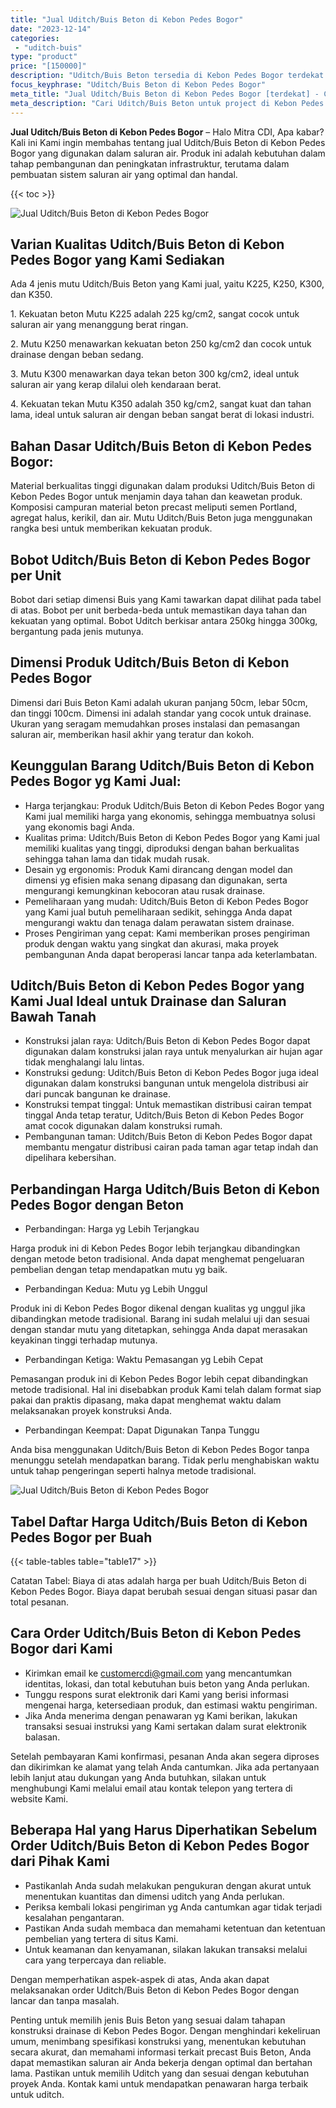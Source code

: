 ```yaml
---
title: "Jual Uditch/Buis Beton di Kebon Pedes Bogor"
date: "2023-12-14"
categories:
 - "uditch-buis"
type: "product"
price: "[150000]"
description: "Uditch/Buis Beton tersedia di Kebon Pedes Bogor terdekat. Uditch/Buis Beton ini sering digunakan dalam proyek infrastruktur sebagai saluran drainase yang efisien dan tahan lama. Hubungi kami untuk informasi lebih lanjut."
focus_keyphrase: "Uditch/Buis Beton di Kebon Pedes Bogor"
meta_title: "Jual Uditch/Buis Beton di Kebon Pedes Bogor [terdekat] - CDI"
meta_description: "Cari Uditch/Buis Beton untuk project di Kebon Pedes Bogor? Kami menawarkan Uditch/Buis Beton yang berkualitas untuk infrastruktur drainase. Dapatkan harga termurah sekarang."
---
```


**Jual Uditch/Buis Beton di Kebon Pedes Bogor** – Halo Mitra CDI, Apa kabar? Kali ini Kami ingin membahas tentang jual Uditch/Buis Beton di Kebon Pedes Bogor yang digunakan dalam saluran air. Produk ini adalah kebutuhan dalam tahap pembangunan dan peningkatan infrastruktur, terutama dalam pembuatan sistem saluran air yang optimal dan handal.

{{< toc >}}

![Jual Uditch/Buis Beton di Kebon Pedes Bogor](/images/uditch-buis/uditch-beton-20.jpg)

## Varian Kualitas Uditch/Buis Beton di Kebon Pedes Bogor yang Kami Sediakan

Ada 4 jenis mutu Uditch/Buis Beton yang Kami jual, yaitu K225, K250, K300, dan K350.

1\. Kekuatan beton Mutu K225 adalah 225 kg/cm2, sangat cocok untuk saluran air yang menanggung berat ringan.

2\. Mutu K250 menawarkan kekuatan beton 250 kg/cm2 dan cocok untuk drainase dengan beban sedang.

3\. Mutu K300 menawarkan daya tekan beton 300 kg/cm2, ideal untuk saluran air yang kerap dilalui oleh kendaraan berat.

4\. Kekuatan tekan Mutu K350 adalah 350 kg/cm2, sangat kuat dan tahan lama, ideal untuk saluran air dengan beban sangat berat di lokasi industri.

## Bahan Dasar Uditch/Buis Beton di Kebon Pedes Bogor:

Material berkualitas tinggi digunakan dalam produksi Uditch/Buis Beton di Kebon Pedes Bogor untuk menjamin daya tahan dan keawetan produk. Komposisi campuran material beton precast meliputi semen Portland, agregat halus, kerikil, dan air. Mutu Uditch/Buis Beton juga menggunakan rangka besi untuk memberikan kekuatan produk.

## Bobot Uditch/Buis Beton di Kebon Pedes Bogor per Unit

Bobot dari setiap dimensi Buis yang Kami tawarkan dapat dilihat pada tabel di atas. Bobot per unit berbeda-beda untuk memastikan daya tahan dan kekuatan yang optimal. Bobot Uditch berkisar antara 250kg hingga 300kg, bergantung pada jenis mutunya.

## Dimensi Produk Uditch/Buis Beton di Kebon Pedes Bogor

Dimensi dari Buis Beton Kami adalah ukuran panjang 50cm, lebar 50cm, dan tinggi 100cm. Dimensi ini adalah standar yang cocok untuk drainase. Ukuran yang seragam memudahkan proses instalasi dan pemasangan saluran air, memberikan hasil akhir yang teratur dan kokoh.

## Keunggulan Barang Uditch/Buis Beton di Kebon Pedes Bogor yg Kami Jual:

*   Harga terjangkau: Produk Uditch/Buis Beton di Kebon Pedes Bogor yang Kami jual memiliki harga yang ekonomis, sehingga membuatnya solusi yang ekonomis bagi Anda.
*   Kualitas prima: Uditch/Buis Beton di Kebon Pedes Bogor yang Kami jual memiliki kualitas yang tinggi, diproduksi dengan bahan berkualitas sehingga tahan lama dan tidak mudah rusak.
*   Desain yg ergonomis: Produk Kami dirancang dengan model dan dimensi yg efisien maka senang dipasang dan digunakan, serta mengurangi kemungkinan kebocoran atau rusak drainase.
*   Pemeliharaan yang mudah: Uditch/Buis Beton di Kebon Pedes Bogor yang Kami jual butuh pemeliharaan sedikit, sehingga Anda dapat mengurangi waktu dan tenaga dalam perawatan sistem drainase.
*   Proses Pengiriman yang cepat: Kami memberikan proses pengiriman produk dengan waktu yang singkat dan akurasi, maka proyek pembangunan Anda dapat beroperasi lancar tanpa ada keterlambatan.

## Uditch/Buis Beton di Kebon Pedes Bogor yang Kami Jual Ideal untuk Drainase dan Saluran Bawah Tanah

*   Konstruksi jalan raya: Uditch/Buis Beton di Kebon Pedes Bogor dapat digunakan dalam konstruksi jalan raya untuk menyalurkan air hujan agar tidak menghalangi lalu lintas.
*   Konstruksi gedung: Uditch/Buis Beton di Kebon Pedes Bogor juga ideal digunakan dalam konstruksi bangunan untuk mengelola distribusi air dari puncak bangunan ke drainase.
*   Konstruksi tempat tinggal: Untuk memastikan distribusi cairan tempat tinggal Anda tetap teratur, Uditch/Buis Beton di Kebon Pedes Bogor amat cocok digunakan dalam konstruksi rumah.
*   Pembangunan taman: Uditch/Buis Beton di Kebon Pedes Bogor dapat membantu mengatur distribusi cairan pada taman agar tetap indah dan dipelihara kebersihan.

## Perbandingan Harga Uditch/Buis Beton di Kebon Pedes Bogor dengan Beton

*   Perbandingan: Harga yg Lebih Terjangkau

Harga produk ini di Kebon Pedes Bogor lebih terjangkau dibandingkan dengan metode beton tradisional. Anda dapat menghemat pengeluaran pembelian dengan tetap mendapatkan mutu yg baik.
*   Perbandingan Kedua: Mutu yg Lebih Unggul

Produk ini di Kebon Pedes Bogor dikenal dengan kualitas yg unggul jika dibandingkan metode tradisional. Barang ini sudah melalui uji dan sesuai dengan standar mutu yang ditetapkan, sehingga Anda dapat merasakan keyakinan tinggi terhadap mutunya.
*   Perbandingan Ketiga: Waktu Pemasangan yg Lebih Cepat

Pemasangan produk ini di Kebon Pedes Bogor lebih cepat dibandingkan metode tradisional. Hal ini disebabkan produk Kami telah dalam format siap pakai dan praktis dipasang, maka dapat menghemat waktu dalam melaksanakan proyek konstruksi Anda.
*   Perbandingan Keempat: Dapat Digunakan Tanpa Tunggu

Anda bisa menggunakan Uditch/Buis Beton di Kebon Pedes Bogor tanpa menunggu setelah mendapatkan barang. Tidak perlu menghabiskan waktu untuk tahap pengeringan seperti halnya metode tradisional.

![Jual Uditch/Buis Beton di Kebon Pedes Bogor](/images/uditch-buis/buis-beton-13.jpg)

## Tabel Daftar Harga Uditch/Buis Beton di Kebon Pedes Bogor per Buah

{{< table-tables table="table17" >}}

Catatan Tabel: Biaya di atas adalah harga per buah Uditch/Buis Beton di Kebon Pedes Bogor. Biaya dapat berubah sesuai dengan situasi pasar dan total pesanan.

## Cara Order Uditch/Buis Beton di Kebon Pedes Bogor dari Kami

*   Kirimkan email ke customercdi@gmail.com yang mencantumkan identitas, lokasi, dan total kebutuhan buis beton yang Anda perlukan.
*   Tunggu respons surat elektronik dari Kami yang berisi informasi mengenai harga, ketersediaan produk, dan estimasi waktu pengiriman.
*   Jika Anda menerima dengan penawaran yg Kami berikan, lakukan transaksi sesuai instruksi yang Kami sertakan dalam surat elektronik balasan.

Setelah pembayaran Kami konfirmasi, pesanan Anda akan segera diproses dan dikirimkan ke alamat yang telah Anda cantumkan. Jika ada pertanyaan lebih lanjut atau dukungan yang Anda butuhkan, silakan untuk menghubungi Kami melalui email atau kontak telepon yang tertera di website Kami.

## Beberapa Hal yang Harus Diperhatikan Sebelum Order Uditch/Buis Beton di Kebon Pedes Bogor dari Pihak Kami

*   Pastikanlah Anda sudah melakukan pengukuran dengan akurat untuk menentukan kuantitas dan dimensi uditch yang Anda perlukan.
*   Periksa kembali lokasi pengiriman yg Anda cantumkan agar tidak terjadi kesalahan pengantaran.
*   Pastikan Anda sudah membaca dan memahami ketentuan dan ketentuan pembelian yang tertera di situs Kami.
*   Untuk keamanan dan kenyamanan, silakan lakukan transaksi melalui cara yang terpercaya dan reliable.

Dengan memperhatikan aspek-aspek di atas, Anda akan dapat melaksanakan order Uditch/Buis Beton di Kebon Pedes Bogor dengan lancar dan tanpa masalah.

Penting untuk memilih jenis Buis Beton yang sesuai dalam tahapan konstruksi drainase di Kebon Pedes Bogor. Dengan menghindari kekeliruan umum, menimbang spesifikasi konstruksi yang, menentukan kebutuhan secara akurat, dan memahami informasi terkait precast Buis Beton, Anda dapat memastikan saluran air Anda bekerja dengan optimal dan bertahan lama. Pastikan untuk memilih Uditch yang dan sesuai dengan kebutuhan proyek Anda. Kontak kami untuk mendapatkan penawaran harga terbaik untuk uditch.